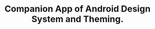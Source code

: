 ---
title: "Companion App of Android Design System and Theming."
subtitle: 
image: "../../blog/2020/typography/imgs/app_widgets.jpg"
link: http://lagomera.travel/en/2019/01/app-senderos-la-gomera-2/
buttonTitle: VISIT PROJECT
priority: 9
badges: [android]
categories: [open]
---